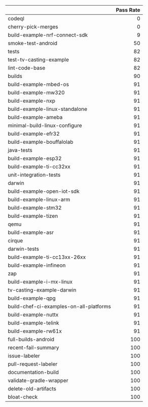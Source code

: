 |                                         |   Pass Rate |
|:----------------------------------------|------------:|
| codeql                                  |           0 |
| cherry-pick-merges                      |           0 |
| build-example-nrf-connect-sdk           |           9 |
| smoke-test-android                      |          50 |
| tests                                   |          82 |
| test-tv-casting-example                 |          82 |
| lint-code-base                          |          82 |
| builds                                  |          90 |
| build-example-mbed-os                   |          91 |
| build-example-mw320                     |          91 |
| build-example-nxp                       |          91 |
| build-example-linux-standalone          |          91 |
| build-example-ameba                     |          91 |
| minimal-build-linux-configure           |          91 |
| build-example-efr32                     |          91 |
| build-example-bouffalolab               |          91 |
| java-tests                              |          91 |
| build-example-esp32                     |          91 |
| build-example-ti-cc32xx                 |          91 |
| unit-integration-tests                  |          91 |
| darwin                                  |          91 |
| build-example-open-iot-sdk              |          91 |
| build-example-linux-arm                 |          91 |
| build-example-stm32                     |          91 |
| build-example-tizen                     |          91 |
| qemu                                    |          91 |
| build-example-asr                       |          91 |
| cirque                                  |          91 |
| darwin-tests                            |          91 |
| build-example-ti-cc13xx-26xx            |          91 |
| build-example-infineon                  |          91 |
| zap                                     |          91 |
| build-example-i-mx-linux                |          91 |
| tv-casting-example-darwin               |          91 |
| build-example-qpg                       |          91 |
| build-chef-ci-examples-on-all-platforms |          91 |
| build-example-nuttx                     |          91 |
| build-example-telink                    |          91 |
| build-example-rw61x                     |          91 |
| full-builds-android                     |         100 |
| recent-fail-summary                     |         100 |
| issue-labeler                           |         100 |
| pull-request-labeler                    |         100 |
| documentation-build                     |         100 |
| validate-gradle-wrapper                 |         100 |
| delete-old-artifacts                    |         100 |
| bloat-check                             |         100 |